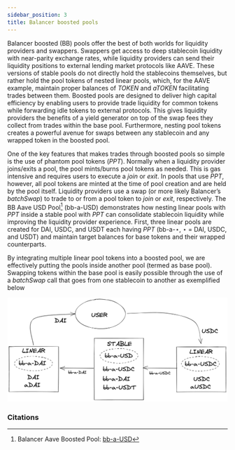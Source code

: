 ```yaml
---
sidebar_position: 3
title: Balancer boosted pools
---
```


Balancer boosted (BB) pools offer the best of both worlds for liquidity providers
and swappers.
Swappers get access to deep stablecoin liquidity with near-parity exchange rates, while liquidity providers can send their liquidity positions to external lending market protocols like AAVE.
These versions of stable pools do not directly hold the stablecoins themselves, but rather hold the pool tokens of nested linear pools, which, for the AAVE example, maintain proper balances of $\textit{TOKEN}$ and $\textit{aTOKEN}$ facilitating trades between them.
Boosted pools are designed to deliver high capital efficiency by enabling users to provide trade liquidity for common tokens while forwarding idle tokens to external protocols.
This gives liquidity providers the benefits of a yield generator on top of the swap fees they collect from trades within the base pool.
Furthermore, nesting pool tokens creates a powerful avenue for swaps between any stablecoin and any wrapped token in the boosted pool.

One of the key features that makes trades through boosted pools so simple is the
use of phantom pool tokens ($PPT$).
Normally when a liquidity provider joins/exits a pool, the pool mints/burns pool tokens as needed. This is gas intensive and requires users to execute a $\textit{join}$ or $\textit{exit}$.
In pools that use $PPT$, however, all pool tokens are minted at the time of pool creation and are held by the pool itself.
Liquidity providers use a swap (or more likely Balancer’s $\textit{batchSwap}$) to trade to
or from a pool token to $\textit{join}$ or $\textit{exit}$, respectively.
The BB Aave USD Pool[^1] (bb-a-USD) demonstrates how nesting linear pools with $PPT$ inside a stable pool with $PPT$ can consolidate stablecoin liquidity while improving the liquidity provider
experience.
First, three linear pools are created for DAI, USDC, and USDT each having $PPT$ (bb-a-$\star$, $\star$ = DAI, USDC, and USDT) and maintain target balances for base tokens and their wrapped counterparts.

By integrating multiple linear pool tokens into a boosted pool, we are effectively putting the pools inside another pool (termed as base pool).
Swapping tokens within the base pool is easily possible through the use of a $\textit{batchSwap}$ call that goes from one stablecoin to another as exemplified below

![USDC-DAI](../assets/usdc_dai.png)

### Citations

[^1]: Balancer Aave Boosted Pool: [bb-a-USD](https://app.balancer.fi/#/pool/0x7b50775383d3d6f0215a8f290f2c9e2eebbeceb20000000000000000000000fe)
